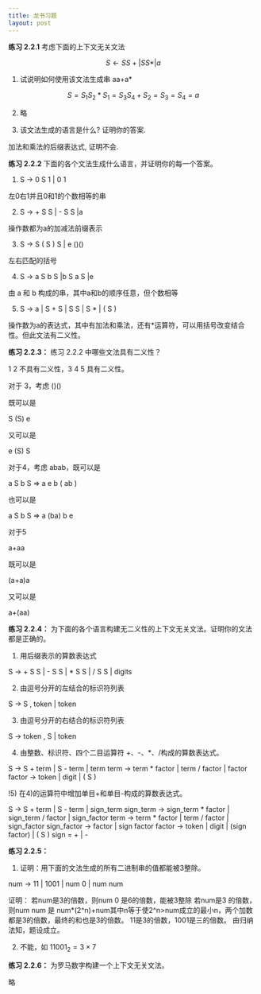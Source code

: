 ```yaml
---
title: 龙书习题
layout: post
---
```


**练习 2.2.1** 考虑下面的上下文无关文法

$$
S\leftarrow S S + | S S * | a
$$

1) 试说明如何使用该文法生成串 aa+a*

$$
S=S_1 S_2 *
S_1=S_3 S_4 +
S_2=S_3=S_4=a
$$

2) 略

3) 该文法生成的语言是什么? 证明你的答案.

加法和乘法的后缀表达式, 证明不会.

**练习 2.2.2** 下面的各个文法生成什么语言，并证明你的每一个答案。

1) S -> 0 S 1 | 0 1

左0右1并且0和1的个数相等的串

2) S -> + S S | - S S |a

操作数都为a的加减法前缀表示

3) S -> S ( S ) S | e          ()()

左右匹配的括号

4) S -> a S b S |b S a S |e

由 a 和 b 构成的串，其中a和b的顺序任意，但个数相等

5) S -> a | S + S | S S | S * | ( S )

操作数为a的表达式，其中有加法和乘法，还有*运算符，可以用括号改变结合性。但此文法有二义性。

**练习 2.2.3：** 练习 2.2.2 中哪些文法具有二义性？

1 2 不具有二义性，3 4 5 具有二义性。

对于 3，考虑 ()()

既可以是

S (S) e

又可以是

e (S) S

对于4，考虑 abab，既可以是

a S b S => a e b ( ab ) 

也可以是

a S b S => a (ba) b e

对于5

a+aa

既可以是

(a+a)a

又可以是

a+(aa)

**练习 2.2.4：**
为下面的各个语言构建无二义性的上下文无关文法。证明你的文法都是正确的。

1) 用后缀表示的算数表达式

S -> + S S | - S S | * S S | / S S
   | digits

2) 由逗号分开的左结合的标识符列表

S -> S , token
   | token

3) 由逗号分开的右结合的标识符列表

S -> token , S
   | token

4) 由整数、标识符、四个二目运算符 +、-、*、/构成的算数表达式。

S -> S + term | S - term | term
term -> term * factor | term / factor | factor
factor -> token | digit | ( S )

!5) 在4)的运算符中增加单目+和单目-构成的算数表达式。

S -> S + term | S - term | sign_term
sign_term -> sign_term * factor | sign_term / factor | sign_factor
term -> term * factor | term / factor | sign_factor
sign_factor -> factor | sign factor
factor -> token | digit | (sign factor) | ( S )
sign = + | -

**练习 2.2.5：**

1) 证明：用下面的文法生成的所有二进制串的值都能被3整除。

num -> 11 | 1001 | num 0 | num num

证明：
若num是3的倍数，则num 0 是6的倍数，能被3整除
若num是3 的倍数，则num num 是 num*(2^n)+num其中n等于使2^n>num成立的最小n，两个加数都是3的倍数，最终的和也是3的倍数。
11是3的倍数，1001是三的倍数。
由归纳法知，题设成立。

2) 不能，如 $11001_2=3\times 7$

**练习 2.2.6：**
为罗马数字构建一个上下文无关文法。

略


